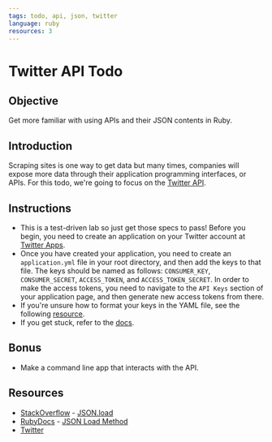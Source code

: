 ```yaml
---
tags: todo, api, json, twitter
language: ruby
resources: 3
---
```


# Twitter API Todo

## Objective

Get more familiar with using APIs and their JSON contents in Ruby.

## Introduction

Scraping sites is one way to get data but many times, companies will expose more data through their application programming interfaces, or APIs. For this todo, we're going to focus on the [Twitter API](https://dev.twitter.com/docs/api/1.1).

## Instructions
* This is a test-driven lab so just get those specs to pass! Before you begin, you need to create an application on your Twitter account at [Twitter Apps](https://apps.twitter.com/).
* Once you have created your application, you need to create an `application.yml` file in your root directory, and then add the keys to that file. The keys should be named as follows: `CONSUMER_KEY`, `CONSUMER_SECRET`, `ACCESS_TOKEN`, and `ACCESS_TOKEN_SECRET`. In order to make the access tokens, you need to navigate to the `API Keys` section of your application page, and then generate new access tokens from there.
* If you're unsure how to format your keys in the YAML file, see the following [resource](http://docs.ansible.com/YAMLSyntax.html).
* If you get stuck, refer to the [docs](https://dev.twitter.com/docs/api/1.1).

## Bonus
* Make a command line app that interacts with the API.

## Resources
* [StackOverflow](http://stackoverflow.com/) - [JSON.load](http://stackoverflow.com/questions/18581792/ruby-on-rails-and-json-parser-from-url?answertab=votes#tab-top)
* [RubyDocs](http://www.ruby-doc.org/) - [JSON Load Method](http://www.ruby-doc.org/stdlib-2.0.0/libdoc/json/rdoc/JSON.html#method-i-load)
* [Twitter](https://dev.twitter.com/)
